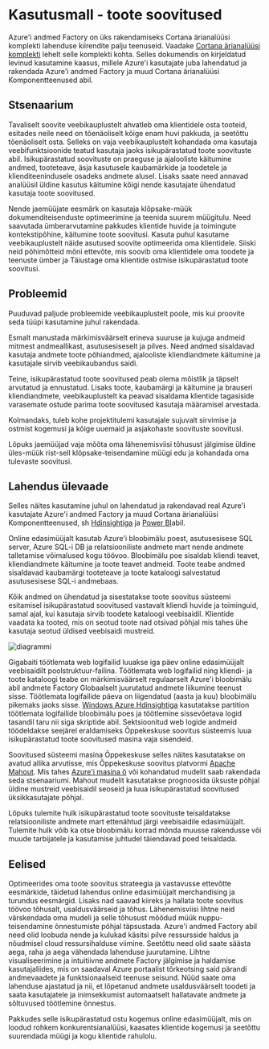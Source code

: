 <properties 
    pageTitle="Andmete Factory Kasutusmall - toote soovitused" 
    description="Lisateavet mõne kasutamine juhul rakendada, kasutades Azure'i andmed Factory koos muude teenustega." 
    services="data-factory" 
    documentationCenter="" 
    authors="sharonlo101" 
    manager="jhubbard" 
    editor="monicar"/>

<tags 
    ms.service="data-factory" 
    ms.workload="data-services" 
    ms.tgt_pltfrm="na" 
    ms.devlang="na" 
    ms.topic="article" 
    ms.date="09/01/2016" 
    ms.author="shlo"/>

# <a name="use-case---product-recommendations"></a>Kasutusmall - toote soovitused 

Azure'i andmed Factory on üks rakendamiseks Cortana ärianalüüsi komplekti lahenduse kiirendite palju teenuseid.  Vaadake [Cortana ärianalüüsi komplekti](http://www.microsoft.com/cortanaanalytics) lehelt selle komplekti kohta. Selles dokumendis on kirjeldatud levinud kasutamine kaasus, millele Azure'i kasutajate juba lahendatud ja rakendada Azure'i andmed Factory ja muud Cortana ärianalüüsi Komponentteenused abil.

## <a name="scenario"></a>Stsenaarium

Tavaliselt soovite veebikauplustelt ahvatleb oma klientidele osta tooteid, esitades neile need on tõenäoliselt kõige enam huvi pakkuda, ja seetõttu tõenäoliselt osta. Selleks on vaja veebikauplustelt kohandada oma kasutaja veebifunktsioonide teatud kasutaja jaoks isikupärastatud toote soovituste abil. Isikupärastatud soovituste on praeguse ja ajalooliste käitumine andmed, tooteteave, äsja kasutusele kaubamärkide ja toodetele ja klienditeenindusele osadeks andmete alusel.  Lisaks saate need annavad analüüsil üldine kasutus käitumine kõigi nende kasutajate ühendatud kasutaja toote soovitused.

Nende jaemüüjate eesmärk on kasutaja klõpsake-müük dokumenditeisenduste optimeerimine ja teenida suurem müügitulu.  Need saavutada ümberarvutamine pakkudes klientide huvide ja toimingute kontekstipõhine, käitumine toote soovitusi. Kasuta puhul kasutame veebikauplustelt näide asutused soovite optimeerida oma klientidele. Siiski neid põhimõtteid mõni ettevõte, mis soovib oma klientidele oma toodete ja teenuste ümber ja Täiustage oma klientide ostmise isikupärastatud toote soovitusi.

## <a name="challenges"></a>Probleemid

Puuduvad paljude probleemide veebikauplustelt poole, mis kui proovite seda tüüpi kasutamine juhul rakendada. 

Esmalt manustada märkimisväärselt erineva suuruse ja kujuga andmeid mitmest andmeallikast, asutusesiseselt ja pilves. Need andmed sisaldavad kasutaja andmete toote põhiandmed, ajalooliste kliendiandmete käitumine ja kasutajale sirvib veebikaubandus saidi. 

Teine, isikupärastatud toote soovitused peab olema mõistlik ja täpselt arvutatud ja ennustatud. Lisaks toote, kaubamärgi ja käitumine ja brauseri kliendiandmete, veebikauplustelt ka peavad sisaldama klientide tagasiside varasemate ostude parima toote soovitused kasutaja määramisel arvestada. 

Kolmandaks, tuleb kohe projektitulemi kasutajale sujuvalt sirvimise ja ostmist kogemusi ja kõige uuemaid ja asjakohaste soovituste soovitusi. 

Lõpuks jaemüüjad vaja mõõta oma lähenemisviisi tõhusust jälgimise üldine üles-müük rist-sell klõpsake-teisendamine müügi edu ja kohandada oma tulevaste soovitusi.

## <a name="solution-overview"></a>Lahendus ülevaade

Selles näites kasutamine juhul on lahendatud ja rakendavad real Azure'i kasutajate Azure'i andmed Factory ja muud Cortana ärianalüüsi Komponentteenused, sh [Hdinsightiga](https://azure.microsoft.com/services/hdinsight/) ja [Power BI](https://powerbi.microsoft.com/)abil.

Online edasimüüjalt kasutab Azure'i bloobimälu poest, asutusesisese SQL server, Azure SQL-i DB ja relatsiooniliste andmete mart nende andmete talletamise võimalused kogu töövoo.  Bloobimälu poe sisaldab kliendi teavet, kliendiandmete käitumine ja toote teavet andmeid. Toote teabe andmed sisaldavad kaubamärgi tooteteave ja toote kataloogi salvestatud asutusesisese SQL-i andmebaas. 

Kõik andmed on ühendatud ja sisestatakse toote soovitus süsteemi esitamisel isikupärastatud soovitused vastavalt kliendi huvide ja toiminguid, samal ajal, kui kasutaja sirvib toodete kataloogi veebisaidil. Klientide vaadata ka tooted, mis on seotud toote nad otsivad põhjal mis tahes ühe kasutaja seotud üldised veebisaidi mustreid.

![diagrammi](./media/data-factory-product-reco-usecase/diagram-1.png)

Gigabaiti töötlemata web logifailid luuakse iga päev online edasimüüjalt veebisaidilt poolstruktuur-failina. Töötlemata web logifailid ning kliendi- ja toote kataloogi teabe on märkimisväärselt regulaarselt Azure'i bloobimälu abil andmete Factory Globaalselt juurutatud andmete liikumine teenust sisse. Töötlemata logifailide päeva on liigendatud (aasta ja kuu) bloobimälu pikemaks jaoks sisse.  [Windows Azure Hdinsightiga](https://azure.microsoft.com/services/hdinsight/) kasutatakse partition töötlemata logifailide bloobimälu poes ja töötlemine sissevõetava logid tasandil taru nii siga skriptide abil. Sektsioonitud web logide andmeid töödeldakse seejärel eraldamiseks Õppekeskuse soovitus süsteemis luua isikupärastatud toote soovitused masina vaja sisendeid.

Soovitused süsteemi masina Õppekeskuse selles näites kasutatakse on avatud allika arvutisse, mis Õppekeskuse soovitus platvormi [Apache Mahout](http://mahout.apache.org/).  Mis tahes [Azure'i masina õ](https://azure.microsoft.com/services/machine-learning/) või kohandatud mudelit saab rakendada seda stsenaariumi.  Mahout mudelit kasutatakse prognoosida üksuste põhjal üldine mustreid veebisaidil seoseid ja luua isikupärastatud soovitused üksikkasutajate põhjal.

Lõpuks tulemite hulk isikupärastatud toote soovituste teisaldatakse relatsiooniliste andmete mart ettenähtud järgi veebisaidile edasimüüjalt.  Tulemite hulk võib ka otse bloobimälu korrad mõnda muusse rakendusse või muude tarbijatele ja kasutamise juhtudel täiendavad poed teisaldada.

## <a name="benefits"></a>Eelised

Optimeerides oma toote soovitus strateegia ja vastavusse ettevõtte eesmärkide, täidetud lahendus online edasimüüjalt merchandising ja turundus eesmärgid. Lisaks nad saavad kiireks ja hallata toote soovitus töövoo tõhusalt, usaldusväärseid ja tõhus. Lähenemisviisi lihtne neid värskendada oma mudeli ja selle tõhusust mõõdud müük nuppu-teisendamine õnnestumiste põhjal täpsustada. Azure'i andmed Factory abil need olid loobuda nende ja kulukad käsitsi pilve ressursside haldus ja nõudmisel cloud ressursihalduse viimine. Seetõttu need olid saate säästa aega, raha ja aega vähendada lahenduse juurutamine. Lihtne visualiseerimine ja intuitiivne andmete Factory jälgimise ja haldamise kasutajaliides, mis on saadaval Azure portaalist tõrkeotsing said pärandi andmevaadete ja funktsionaalseid teenuse seisund. Nüüd saate oma lahenduse ajastatud ja nii, et lõpetanud andmete usaldusväärselt toodeti ja saata kasutajatele ja inimsekkumist automaatselt hallatavate andmete ja sõltuvused töötlemine õnnestus.

Pakkudes selle isikupärastatud ostu kogemus online edasimüüjalt, mis on loodud rohkem konkurentsianalüüsi, kaasates klientide kogemusi ja seetõttu suurendada müügi ja kogu klientide rahulolu.



  